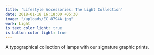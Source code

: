 ```yaml
---
title: 'Lifestyle Accessories: The Light Collection'
date: 2018-01-18 16:18:00 +05:30
image: "/uploads/EC_8794A.jpg"
work: Light
is text color light: true
is button color light: true
---
```


A typographical collection of lamps with our signature graphic prints.